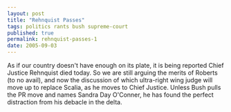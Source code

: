 ```yaml
---
layout: post
title: "Rehnquist Passes"
tags: politics rants bush supreme-court
published: true
permalink: rehnquist-passes-1
date: 2005-09-03
---
```


As if our country doesn't have enough on its plate, it is being reported Chief Justice Rehnquist died today.  So we are still arguing the merits of Roberts (to no avail), and now the discussion of which ultra-right wing judge will move up to replace Scalia, as he moves to Chief Justice.  Unless Bush pulls the PR move and names Sandra Day O'Conner, he has found the perfect distraction from his debacle in the delta.
